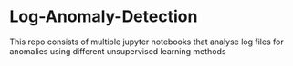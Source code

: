 # Log-Anomaly-Detection
This repo consists of multiple jupyter notebooks that analyse log files for anomalies using different unsupervised learning methods
